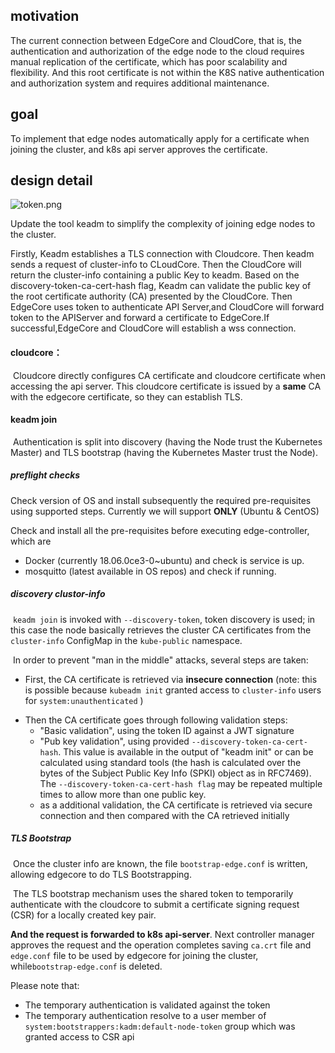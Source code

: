 ## motivation

The current connection between EdgeCore and CloudCore, that is, the authentication and authorization of the edge node to the cloud requires manual replication of the certificate, which has poor scalability and flexibility. And this root certificate is not within the K8S native authentication and authorization system and requires additional maintenance.

## goal

To implement that edge nodes automatically apply for a certificate when joining the cluster, and k8s api server approves the certificate.

## design detail

![token.png](https://s2.ax1x.com/2020/02/06/16pong.png)

Update the tool keadm to simplify the complexity of joining edge nodes to the cluster.

Firstly, Keadm establishes a TLS connection with Cloudcore. Then keadm sends a request of cluster-info to CLoudCore. Then the CloudCore will return the cluster-info containing  a public Key to keadm. Based on the discovery-token-ca-cert-hash flag, Keadm can validate the public key of the root certificate authority (CA) presented by the CloudCore. Then EdgeCore uses token to authenticate API Server,and CloudCore will forward token to the APIServer and forward a certificate to EdgeCore.If successful,EdgeCore and CloudCore will establish a wss connection.

#### cloudcore：

​	Cloudcore directly configures CA certificate and cloudcore certificate when accessing the api server. This cloudcore certificate is issued by a **same** CA with the edgecore certificate, so they can establish TLS.

#### keadm join

​	Authentication is split into discovery (having the Node trust the Kubernetes Master) and TLS bootstrap (having the Kubernetes Master trust the Node).

##### 	preflight checks

Check version of OS and install subsequently the required pre-requisites using supported steps. Currently we will support **ONLY** (Ubuntu & CentOS)

Check and install all the pre-requisites before executing edge-controller, which are

- Docker (currently 18.06.0ce3-0~ubuntu) and check is service is up.
- mosquitto (latest available in OS repos) and check if running.

##### 	discovery clustor-info

​	`keadm join` is invoked with `--discovery-token`, token discovery is used; in this case the node basically retrieves the cluster CA certificates from the  `cluster-info` ConfigMap in the `kube-public` namespace.

​	In order to prevent "man in the middle" attacks, several steps are taken:

+ First, the CA certificate is retrieved via **insecure connection** (note: this is possible because `kubeadm init` granted access to  `cluster-info` users for `system:unauthenticated` )

- Then the CA certificate goes through following validation steps:
  - "Basic validation", using the token ID against a JWT signature
  - "Pub key validation", using provided `--discovery-token-ca-cert-hash`. This value is available in the output of "keadm init" or can be calculated using standard tools (the hash is calculated over the bytes of the Subject Public Key Info (SPKI) object as in RFC7469). The `--discovery-token-ca-cert-hash flag` may be repeated multiple times to allow more than one public key.
  - as a additional validation, the CA certificate is retrieved via secure connection and then compared with the CA retrieved initially

##### TLS Bootstrap

​	Once the cluster info are known, the file `bootstrap-edge.conf` is written, allowing edgecore to do TLS Bootstrapping.

​	The TLS bootstrap mechanism uses the shared token to temporarily authenticate with the cloudcore to submit a certificate signing request (CSR) for a locally created key pair.

**And the request is forwarded to k8s api-server**. Next controller manager approves the request and the operation completes saving `ca.crt` file and `edge.conf` file to be used by edgecore for joining the cluster, while`bootstrap-edge.conf` is deleted.

Please note that:

- The temporary authentication is validated against the token
- The temporary authentication resolve to a user member of  `system:bootstrappers:kadm:default-node-token` group which was granted access to CSR api
